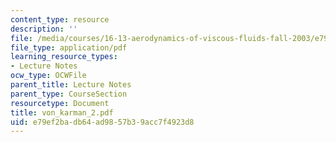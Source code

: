 ```yaml
---
content_type: resource
description: ''
file: /media/courses/16-13-aerodynamics-of-viscous-fluids-fall-2003/e79ef2badb64ad9857b39acc7f4923d8_von_karman_2.pdf
file_type: application/pdf
learning_resource_types:
- Lecture Notes
ocw_type: OCWFile
parent_title: Lecture Notes
parent_type: CourseSection
resourcetype: Document
title: von_karman_2.pdf
uid: e79ef2ba-db64-ad98-57b3-9acc7f4923d8
---
```

